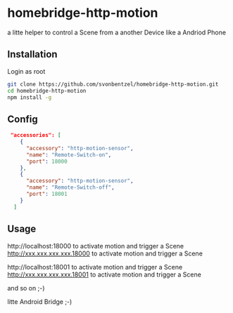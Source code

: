 # homebridge-http-motion

a litte helper to control a Scene from a another Device like a Andriod Phone 

## Installation
Login as root
```bash
git clone https://github.com/svonbentzel/homebridge-http-motion.git
cd homebridge-http-motion
npm install -g
```

## Config
```json
 "accessories": [
    {
      "accessory": "http-motion-sensor",
      "name": "Remote-Switch-on",
      "port": 18000
    },
    {
      "accessory": "http-motion-sensor",
      "name": "Remote-Switch-off",
      "port": 18001
    }
  ]

```
## Usage
http://localhost:18000 to activate motion and trigger a Scene
http://xxx.xxx.xxx.xxx.18000  to activate motion and trigger a Scene

http://localhost:18001 to activate motion and trigger a Scene
http://xxx.xxx.xxx.xxx.18001  to activate motion and trigger a Scene

and so on ;-) 

litte Android Bridge ;-) 







 
